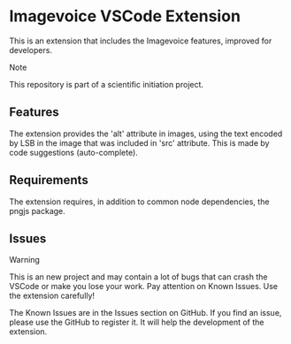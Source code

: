 # Imagevoice VSCode Extension

This is an extension that includes the Imagevoice features, improved for developers.

> [!NOTE]  
> This repository is part of a scientific initiation project.

## Features

The extension provides the 'alt' attribute in images, using the text encoded by LSB in the image that was included in 'src' attribute. This is made by code suggestions (auto-complete).

## Requirements

The extension requires, in addition to common node dependencies, the pngjs package.

## Issues

> [!WARNING]  
> This is an new project and may contain a lot of bugs that can crash the VSCode or make you lose your work. Pay attention on Known Issues. Use the extension carefully!

The Known Issues are in the Issues section on GitHub. If you find an issue, please use the GitHub to register it. It will help the development of the extension.
